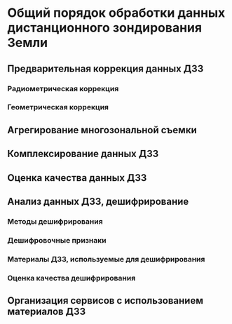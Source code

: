 # Общий порядок обработки данных дистанционного зондирования Земли

## Предварительная коррекция данных ДЗЗ

### Радиометрическая коррекция

### Геометрическая коррекция

## Агрегирование многозональной съемки

## Комплексирование данных ДЗЗ

## Оценка качества данных ДЗЗ

## Анализ данных ДЗЗ, дешифрирование

### Методы дешифрирования

### Дешифровочные признаки

### Материалы ДЗЗ, используемые для дешифрирования

### Оценка качества дешифрирования

## Организация сервисов с использованием материалов ДЗЗ